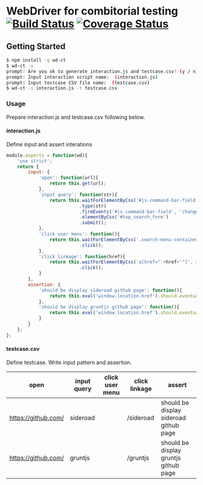 # WebDriver for combitorial testing[![Build Status](https://travis-ci.org/sideroad/wd-ct.svg?branch=master)](https://travis-ci.org/sideroad/wd-ct) [![Coverage Status](https://coveralls.io/repos/sideroad/wd-ct/badge.png?branch=master)](https://coveralls.io/r/sideroad/wd-ct?branch=master)

## Getting Started

```sh
$ npm install -g wd-ct
$ wd-ct -s
prompt: Are you ok to generate interaction.js and testcase.csv? (y / n):  y
prompt: Input interaction script name:  (interaction.js) 
prompt: Input testcase CSV file name:  (testcase.csv) 
$ wd-ct -i interaction.js -t testcase.csv
```

### Usage
Prepare interaction.js and testcase.csv following below.

#### interaction.js

Define input and assert interations

```js
module.exports = function(wd){
	'use strict';
	return {
		input: {
			'open': function(url){
				return this.get(url);
			},
			'input query': function(str){
				return this.waitForElementByCss('#js-command-bar-field')
				           .type(str)
				           .fireEvents('#js-command-bar-field', 'change')
				           .elementByCss('#top_search_form')
				           .submit();
			},
			'click user menu': function(){
				return this.waitForElementByCss('.search-menu-container ul.menu li:nth-of-type(4) a', 3000)
				           .click();
			},
			'click linkage': function(href){
                return this.waitForElementByCss('a[href="'+href+'"]', 3000)
                           .click();
			}
		},
		assertion: {
			'should be display sideroad github page': function(){
				return this.eval('window.location.href').should.eventually.equal('https://github.com/sideroad');
			},
			'should be display gruntjs github page': function(){
				return this.eval('window.location.href').should.eventually.equal('https://github.com/gruntjs');
			}
		}
	};
};
```

#### testcase.csv

Define testcase. Write input pattern and assertion.

|open|input query|click user menu|click linkage|assert|
|----|-----------|---------------|-------------|------|
|https://github.com/|sideroad||/sideroad|should be display sideroad github page|
|https://github.com/|gruntjs||/gruntjs|should be display gruntjs github page|

